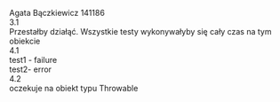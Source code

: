 Agata Bączkiewicz 141186  
3.1  
Przestałby działąć. Wszystkie testy wykonywałyby się cały czas na tym obiekcie  
4.1  
test1 - failure  
test2- error  
4.2   
oczekuje na obiekt typu Throwable  
